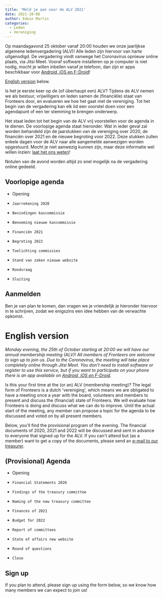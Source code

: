 ```yaml
---
title: 'Meld je aan voor de ALV 2021'
date: 2021-10-08
author: Edwin Martin
categories:
  - Leden
  - Vereniging
---
```


Op maandagavond 25 oktober vanaf 20:00 houden we onze jaarlijkse algemene ledenvergadering (ALV)! Alle leden zijn hiervoor van harte uitgenodigd. De vergadering vindt vanwege het Coronavirus opnieuw online plaats, via Jitsi Meet. Vooraf software installeren op je computer is niet nodig, mocht je willen inbellen vanaf je telefoon, dan zijn er apps beschikbaar voor [Android, iOS en F-Droid](https://jitsi.org/downloads/)!

[English version](#english-version) below.

Is het je eerste keer op de (of überhaupt een) ALV? Tijdens de ALV nemen we als bestuur, vrijwilligers en leden samen de (financiële) staat van Fronteers door, en evalueren we hoe het gaat met de vereniging. Tot het begin van de vergadering kan elk lid een voorstel doen voor een agendapunt of een ter stemming te brengen onderwerp.

Het staat leden tot het begin van de ALV vrij voorstellen voor de agenda in te dienen. De voorlopige agenda staat hieronder. Wat in ieder geval zal worden behandeld zijn de jaarstukken van de vereniging over 2020, de financiën over 2021 en de nieuwe begroting voor 2022. Deze stukken zullen enkele dagen voor de ALV naar alle aangemelde aanwezigen worden opgestuurd. Mocht je niet aanwezig kunnen zijn, maar deze informatie wel willen inzien: [laat het ons weten](mailto:penningmeester@fronteers.nl)!

Notulen van de avond worden altijd zo snel mogelijk na de vergadering online gedeeld.

## Voorlopige agenda

- Opening
-     Jaarrekening 2020
-     Bevindingen kascommissie
-     Benoeming nieuwe kascommissie
-     Financiën 2021
-     Begroting 2022
-     Toelichting commissies
-     Stand van zaken nieuwe website
-     Rondvraag
-     Sluiting

## Aanmelden

Ben je van plan te komen, dan vragen we je vriendelijk je hieronder hiervoor in te schrijven, zodat we enigszins een idee hebben van de verwachte opkomst.

# English version

_Monday evening, the 25th of October starting at 20:00 we will have our annual membership meeting (ALV)! All members of Fronteers are welcome to sign up to join us. Due to the Coronavirus, the meeting will take place completely online through Jitsi Meet. You don't need to install software or register to use this service, but if you want to participate on your phone there is an app available on [Android, iOS en F-Droid](https://jitsi.org/downloads/)._

Is this your first time at the (or an) ALV (membership meeting)? The legal form of Fronteers is a dutch 'vereniging', which means we are obligated to have a meeting once a year with the board, volunteers and members to present and discuss the (financial) state of Fronteers. We will evaluate how Fronteers is doing and discuss what we can do to improve. Until the actual start of the meeting, any member can propose a topic for the agenda to be discussed and voted on by all present members.

Below, you'll find the provisional program of the evening. The financial documents of 2020, 2021 and 2022 will be discussed and sent in advance to everyone that signed up for the ALV. If you can't attend but (as a member) want to get a copy of the documents, please send an [e-mail to our treasurer](mailto:penningmeester@fronteers.nl).

## (Provisional) Agenda

- Opening
-     Financial Statements 2020
-     Findings of the treasury committee
-     Naming of the new treasury committee
-     Finances of 2021
-     Budget for 2022
-     Report of committees
-     State of affairs new website
-     Round of questions
-     Close

## Sign up

If you plan to attend, please sign up using the form below, so we know how many members we can expect to join us!
